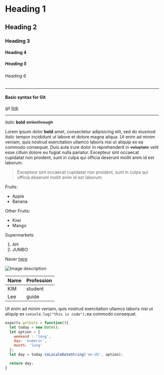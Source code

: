 <!-- ^ shift v -->

<!-- Heading -->
# Heading 1
## Heading 2
### Heading 3
#### Heading 4
##### Heading 5
###### Heading 6


<!-- Making line -->
___

#### Basic syntax for Git
git [link](https://docs.github.com/en/github/writing-on-github/getting-started-with-writing-and-formatting-on-github/basic-writing-and-formatting-syntax)


<!-- Making line -->
___

<!-- Text attributes -->
*italic* 
**bold**
~~strikethrough~~

Lorem ipsum dolor **bold** amet, consectetur adipisicing elit, sed do eiusmod *italic* tempor incididunt ut labore et dolore magna aliqua. Ut enim ad minim veniam, quis nostrud exercitation ullamco laboris nisi ut aliquip ex ea commodo consequat. Duis aute irure dolor in reprehenderit in ~~voluptate~~ velit esse cillum dolore eu fugiat nulla pariatur. Excepteur sint occaecat cupidatat non proident, sunt in culpa qui officia deserunt mollit anim id est laborum.


<!-- Quote -->
> Excepteur sint occaecat cupidatat non proident, sunt in culpa qui officia deserunt mollit anim id est laborum.

<!-- Bullet List -->
Fruits:
* Apple
* Banana

Other Fruits:
- Kiwi
- Mango

Supermarkets:
1. AH
2. JUMBO

<!-- Link -->
Naver [here](http://naver.com)

<!-- Image -->
![Image description](https://images4.persgroep.net/rcs/vuMtdtySj6XsIVx0BD10G5Rxm2g/diocontent/48563309/_fitwidth/1400?appId=038a353bad43ac27fd436dc5419c256b&quality=0.8)


<!-- Table -->
<!--   |--:|--:|     오른쪽 정렬-->
<!--   |:--|:--|     왼쪽 정렬 -->
<!--   |:--:|:--:|   중앙 정렬 -->

|Name|Profession|
|--|--| 
|KIM|student|
|Lee|guide|


<!-- Code -->
Ut enim ad minim veniam, quis nostrud exercitation ullamco laboris nisi ut aliquip ex `console.log("this is code");`ea commodo consequat.

```js
exports.getDate = function(){
  let today = new Date();
  let option = {
    weekend : 'long',
    day: 'numeric',
    month: 'long'
  };
  let day = today.toLocaleDateString('en-US', option);

  return day;
}
```